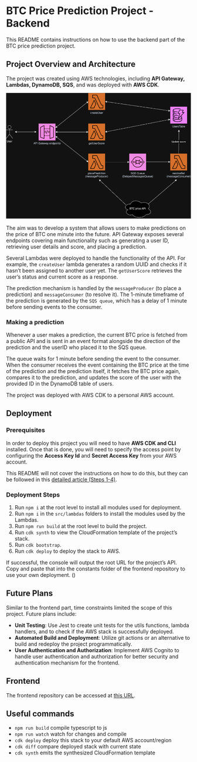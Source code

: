 # BTC Price Prediction Project - Backend

This README contains instructions on how to use the backend part of the BTC price prediction project.

## Project Overview and Architecture

The project was created using AWS technologies, including **API Gateway, Lambdas, DynamoDB, SQS**, and was deployed with **AWS CDK**.

![Alt text](image.png)

The aim was to develop a system that allows users to make predictions on the price of BTC one minute into the future. API Gateway exposes several endpoints covering main functionality such as generating a user ID, retrieving user details and score, and placing a prediction.

Several Lambdas were deployed to handle the functionality of the API. For example, the `createUser` lambda generates a random UUID and checks if it hasn’t been assigned to another user yet. The `getUserScore` retrieves the user’s status and current score as a response.

The prediction mechanism is handled by the `messageProducer` (to place a prediction) and `messageConsumer` (to resolve it). The 1-minute timeframe of the prediction is generated by the `SQS queue`, which has a delay of 1 minute before sending events to the consumer.

### Making a prediction

Whenever a user makes a prediction, the current BTC price is fetched from a public API and is sent in an event format alongside the direction of the prediction and the userID who placed it to the SQS queue.

The queue waits for 1 minute before sending the event to the consumer. When the consumer receives the event containing the BTC price at the time of the prediction and the prediction itself, it fetches the BTC price again, compares it to the prediction, and updates the score of the user with the provided ID in the DynamoDB table of users.

The project was deployed with AWS CDK to a personal AWS account.

## Deployment

### Prerequisites

In order to deploy this project you will need to have **AWS CDK and CLI** installed. Once that is done, you will need to specify the access point by configuring the **Access Key Id** and **Secret Access Key** from your AWS account.

This README will not cover the instructions on how to do this, but they can be followed in this [detailed article (Steps 1-4)](https://medium.com/geekculture/how-i-used-cloud-development-kit-to-deploy-my-first-aws-infrastructure-beginner-level-9f00a527cc9a).


### Deployment Steps

1. Run `npm i` at the root level to install all modules used for deployment.
2. Run `npm i` in the `src/lambdas` folders to install the modules used by the Lambdas.
3. Run `npm run build` at the root level to build the project.
4. Run `cdk synth` to view the CloudFormation template of the project’s stack.
5. Run `cdk bootstrap`.
6. Run `cdk deploy` to deploy the stack to AWS.

If successful, the console will output the root URL for the project’s API. Copy and paste that into the constants folder of the frontend repository to use your own deployment. ()

## Future Plans

Similar to the frontend part, time constraints limited the scope of this project. Future plans include:

- **Unit Testing**: Use Jest to create unit tests for the utils functions, lambda handlers, and to check if the AWS stack is successfully deployed.
- **Automated Build and Deployment**: Utilize git actions or an alternative to build and redeploy the project programmatically.
- **User Authentication and Authorization**: Implement AWS Cognito to handle user authentication and authorization for better security and authentication mechanism for the frontend.

## Frontend

The frontend repository can be accessed at [this URL](https://github.com/DavidCandreanu00/BTC-Price-predictor-FE).


## Useful commands

* `npm run build`   compile typescript to js
* `npm run watch`   watch for changes and compile
* `cdk deploy`      deploy this stack to your default AWS account/region
* `cdk diff`        compare deployed stack with current state
* `cdk synth`       emits the synthesized CloudFormation template
